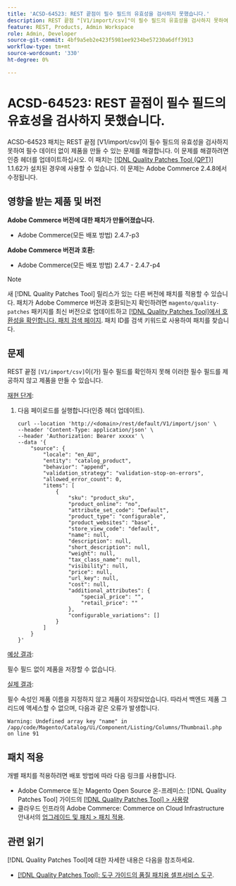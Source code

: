 ```yaml
---
title: 'ACSD-64523: REST 끝점이 필수 필드의 유효성을 검사하지 못했습니다.'
description: REST 끝점 "[V1/import/csv]"이 필수 필드의 유효성을 검사하지 못하여 필수 필수 필드를 제공하지 않고 제품을 만들 수 있는 문제를 해결하려면 ACSD-64523 패치를 적용하십시오.
feature: REST, Products, Admin Workspace
role: Admin, Developer
source-git-commit: 4bf9a5eb2e423f5981ee9234be57230a6dff3913
workflow-type: tm+mt
source-wordcount: '330'
ht-degree: 0%

---
```



# ACSD-64523: REST 끝점이 필수 필드의 유효성을 검사하지 못했습니다.

ACSD-64523 패치는 REST 끝점 [V1/import/csv]이 필수 필드의 유효성을 검사하지 못하여 필수 데이터 없이 제품을 만들 수 있는 문제를 해결합니다. 이 문제를 해결하려면 인증 헤더를 업데이트하십시오. 이 패치는 [[!DNL Quality Patches Tool (QPT)]](/help/tools/quality-patches-tool/quality-patches-tool-to-self-serve-quality-patches.md) 1.1.62가 설치된 경우에 사용할 수 있습니다. 이 문제는 Adobe Commerce 2.4.8에서 수정됩니다.

## 영향을 받는 제품 및 버전

**Adobe Commerce 버전에 대한 패치가 만들어졌습니다.**

* Adobe Commerce(모든 배포 방법) 2.4.7-p3

**Adobe Commerce 버전과 호환:**

* Adobe Commerce(모든 배포 방법) 2.4.7 - 2.4.7-p4

>[!NOTE]
>
>새 [!DNL Quality Patches Tool] 릴리스가 있는 다른 버전에 패치를 적용할 수 있습니다. 패치가 Adobe Commerce 버전과 호환되는지 확인하려면 `magento/quality-patches` 패키지를 최신 버전으로 업데이트하고 [[!DNL Quality Patches Tool]에서 호환성을 확인합니다. 패치 검색 페이지](https://experienceleague.adobe.com/tools/commerce-quality-patches/index.html). 패치 ID를 검색 키워드로 사용하여 패치를 찾습니다.

## 문제

REST 끝점 `[V1/import/csv]`이(가) 필수 필드를 확인하지 못해 이러한 필수 필드를 제공하지 않고 제품을 만들 수 있습니다.

<u>재현 단계</u>:

1. 다음 페이로드를 실행합니다(인증 헤더 업데이트).

   ```
   curl --location 'http://<domain>/rest/default/V1/import/json' \
   --header 'Content-Type: application/json' \
   --header 'Authorization: Bearer xxxxx' \
   --data '{
       "source": {
           "locale": "en_AU",
           "entity": "catalog_product",
           "behavior": "append",
           "validation_strategy": "validation-stop-on-errors",
           "allowed_error_count": 0,
           "items": [
               {
                   "sku": "product_sku",
                   "product_online": "no",
                   "attribute_set_code": "Default",
                   "product_type": "configurable",
                   "product_websites": "base",
                   "store_view_code": "default",
                   "name": null,
                   "description": null,
                   "short_description": null,
                   "weight": null,
                   "tax_class_name": null,
                   "visibility": null,
                   "price": null,
                   "url_key": null,
                   "cost": null,
                   "additional_attributes": {
                       "special_price": "",
                       "retail_price": ""
                   },
                   "configurable_variations": []
               }
           ]
       }
   }'
   ```

<u>예상 결과</u>:

필수 필드 없이 제품을 저장할 수 없습니다.

<u>실제 결과</u>:

필수 속성인 제품 이름을 지정하지 않고 제품이 저장되었습니다. 따라서 백엔드 제품 그리드에 액세스할 수 없으며, 다음과 같은 오류가 발생합니다.

`Warning: Undefined array key "name" in /app/code/Magento/Catalog/Ui/Component/Listing/Columns/Thumbnail.php on line 91`

## 패치 적용

개별 패치를 적용하려면 배포 방법에 따라 다음 링크를 사용합니다.

* Adobe Commerce 또는 Magento Open Source 온-프레미스: [!DNL Quality Patches Tool] 가이드의 [[!DNL Quality Patches Tool] > 사용량](/help/tools/quality-patches-tool/usage.md)
* 클라우드 인프라의 Adobe Commerce: Commerce on Cloud Infrastructure 안내서의 [업그레이드 및 패치 > 패치 적용](https://experienceleague.adobe.com/docs/commerce-cloud-service/user-guide/develop/upgrade/apply-patches.html).

## 관련 읽기

[!DNL Quality Patches Tool]에 대한 자세한 내용은 다음을 참조하세요.

* [[!DNL Quality Patches Tool]: 도구 가이드의 품질 패치용 셀프서비스 도구](/help/tools/quality-patches-tool/quality-patches-tool-to-self-serve-quality-patches.md).
